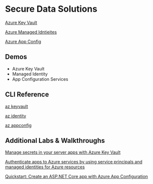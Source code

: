 # Secure Data Solutions

[Azure Key Vault](https://docs.microsoft.com/de-de/azure/key-vault/general/)

[Azure Managed Idntieites](https://docs.microsoft.com/en-us/azure/active-directory/managed-identities-azure-resources/)

[Azure App Config](https://docs.microsoft.com/en-us/azure/azure-app-configuration/overview)

## Demos

- Azure Key Vault
- Managed Identity
- App Configuration Services

## CLI Reference

[az keyvault](https://docs.microsoft.com/en-us/cli/azure/keyvault?view=azure-cli-latest)

[az identity](https://docs.microsoft.com/en-us/cli/azure/identity?view=azure-cli-latest)

[az appconfig](https://docs.microsoft.com/en-us/cli/azure/appconfig?view=azure-cli-latest)

## Additional Labs & Walkthroughs

[Manage secrets in your server apps with Azure Key Vault](https://docs.microsoft.com/en-us/learn/modules/manage-secrets-with-azure-key-vault/)

[Authenticate apps to Azure services by using service principals and managed identities for Azure resources](https://docs.microsoft.com/en-us/learn/modules/authenticate-apps-with-managed-identities/)

[Quickstart: Create an ASP.NET Core app with Azure App Configuration](https://docs.microsoft.com/en-us/azure/azure-app-configuration/quickstart-aspnet-core-app?tabs=core2x)
